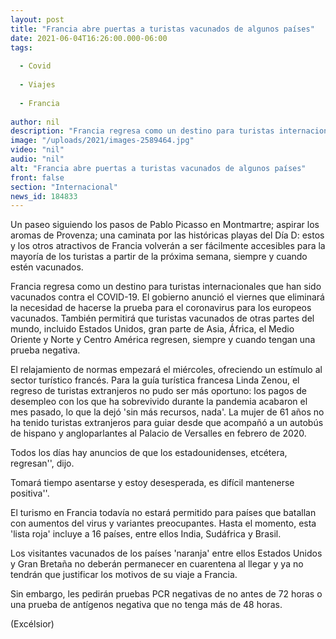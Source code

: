 ```yaml
---
layout: post
title: "Francia abre puertas a turistas vacunados de algunos países"
date: 2021-06-04T16:26:00.000-06:00
tags:
  
  - Covid
  
  - Viajes
  
  - Francia
  
author: nil
description: "Francia regresa como un destino para turistas internacionales que han sido vacunados contra el Covid"
image: "/uploads/2021/images-2589464.jpg"
video: "nil"
audio: "nil"
alt: "Francia abre puertas a turistas vacunados de algunos países"
front: false
section: "Internacional"
news_id: 184833
---
```


Un paseo siguiendo los pasos de Pablo Picasso en Montmartre; aspirar los aromas de Provenza; una caminata por las históricas playas del Día D: estos y los otros atractivos de Francia volverán a ser fácilmente accesibles para la mayoría de los turistas a partir de la próxima semana, siempre y cuando estén vacunados.

Francia regresa como un destino para turistas internacionales que han sido vacunados contra el COVID-19. El gobierno anunció el viernes que eliminará la necesidad de hacerse la prueba para el coronavirus para los europeos vacunados. También permitirá que turistas vacunados de otras partes del mundo, incluido Estados Unidos, gran parte de Asia, África, el Medio Oriente y Norte y Centro América regresen, siempre y cuando tengan una prueba negativa.

El relajamiento de normas empezará el miércoles, ofreciendo un estímulo al sector turístico francés. Para la guía turística francesa Linda Zenou, el regreso de turistas extranjeros no pudo ser más oportuno: los pagos de desempleo con los que ha sobrevivido durante la pandemia acabaron el mes pasado, lo que la dejó 'sin más recursos, nada'. La mujer de 61 años no ha tenido turistas extranjeros para guiar desde que acompañó a un autobús de hispano y angloparlantes al Palacio de Versalles en febrero de 2020.

Todos los días hay anuncios de que los estadounidenses, etcétera, regresan'', dijo.

Tomará tiempo asentarse y estoy desesperada, es difícil mantenerse positiva''.

El turismo en Francia todavía no estará permitido para países que batallan con aumentos del virus y variantes preocupantes. Hasta el momento, esta 'lista roja' incluye a 16 países, entre ellos India, Sudáfrica y Brasil.

Los visitantes vacunados de los países 'naranja'  entre ellos Estados Unidos y Gran Bretaña no deberán permanecer en cuarentena al llegar y ya no tendrán que justificar los motivos de su viaje a Francia.

Sin embargo, les pedirán pruebas PCR negativas de no antes de 72 horas o una prueba de antígenos negativa que no tenga más de 48 horas.

(Excélsior)